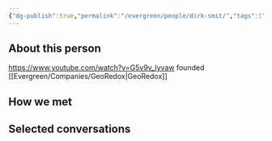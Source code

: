```yaml
---
{"dg-publish":true,"permalink":"/evergreen/people/dirk-smit/","tags":["people","geo_eco"]}
---
```


## About this person
https://www.youtube.com/watch?v=G5v9v_Iyvaw
founded [[Evergreen/Companies/GeoRedox\|GeoRedox]]


## How we met


## Selected conversations
